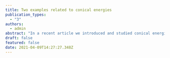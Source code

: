 ```yaml
---
title: Two examples related to conical energies
publication_types:
  - "3"
authors:
  - admin
abstract: "In a recent article we introduced and studied conical energies. We used them to prove three results: a characterization of rectifiable measures, a characterization of  sets with big pieces of Lipschitz graphs, and a sufficient condition for boundedness of nice singular integral operators. In this note we give two examples related to sharpness of these results. One of them is due to Joyce and Mörters, the other is new and could be of independent interest as an example of a relatively ugly set containing big pieces of  Lipschitz graphs."
draft: false
featured: false
date: 2021-04-09T14:27:27.348Z
---
```

